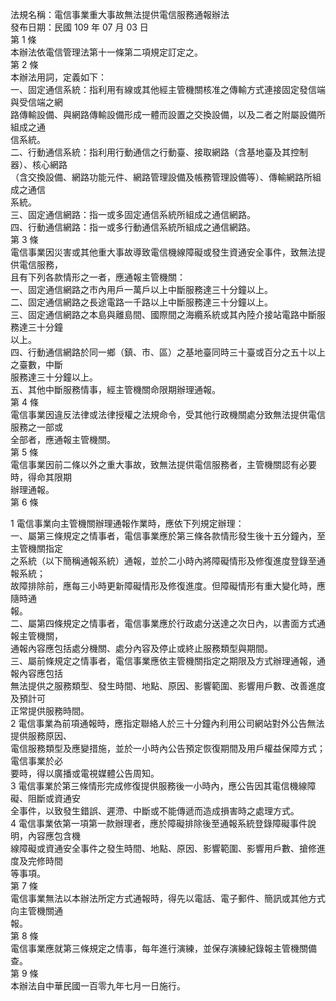 法規名稱：電信事業重大事故無法提供電信服務通報辦法  
發布日期：民國 109 年 07 月 03 日  
第 1 條  
本辦法依電信管理法第十一條第二項規定訂定之。  
第 2 條  
本辦法用詞，定義如下：  
一、固定通信系統：指利用有線或其他經主管機關核准之傳輸方式連接固定發信端與受信端之網  
路傳輸設備、與網路傳輸設備形成一體而設置之交換設備，以及二者之附屬設備所組成之通  
信系統。  
二、行動通信系統：指利用行動通信之行動臺、接取網路（含基地臺及其控制器）、核心網路  
（含交換設備、網路功能元件、網路管理設備及帳務管理設備等）、傳輸網路所組成之通信  
系統。  
三、固定通信網路：指一或多固定通信系統所組成之通信網路。  
四、行動通信網路：指一或多行動通信系統所組成之通信網路。  
第 3 條  
電信事業因災害或其他重大事故導致電信機線障礙或發生資通安全事件，致無法提供電信服務，  
且有下列各款情形之一者，應通報主管機關：  
一、固定通信網路之市內用戶一萬戶以上中斷服務達三十分鐘以上。  
二、固定通信網路之長途電路一千路以上中斷服務達三十分鐘以上。  
三、固定通信網路之本島與離島間、國際間之海纜系統或其內陸介接站電路中斷服務達三十分鐘  
以上。  
四、行動通信網路於同一鄉（鎮、市、區）之基地臺同時三十臺或百分之五十以上之臺數，中斷  
服務達三十分鐘以上。  
五、其他中斷服務情事，經主管機關命限期辦理通報。  
第 4 條  
電信事業因違反法律或法律授權之法規命令，受其他行政機關處分致無法提供電信服務之一部或  
全部者，應通報主管機關。  
第 5 條  
電信事業因前二條以外之重大事故，致無法提供電信服務者，主管機關認有必要時，得命其限期  
辦理通報。  
第 6 條  


1 電信事業向主管機關辦理通報作業時，應依下列規定辦理：  
一、屬第三條規定之情事者，電信事業應於第三條各款情形發生後十五分鐘內，至主管機關指定  
之系統（以下簡稱通報系統）通報，並於二小時內將障礙情形及修復進度登錄至通報系統；  
故障排除前，應每三小時更新障礙情形及修復進度。但障礙情形有重大變化時，應隨時通  
報。  
二、屬第四條規定之情事者，電信事業應於行政處分送達之次日內，以書面方式通報主管機關，  
通報內容應包括處分機關、處分內容及停止或終止服務類型與期間。  
三、屬前條規定之情事者，電信事業應依主管機關指定之期限及方式辦理通報，通報內容應包括  
無法提供之服務類型、發生時間、地點、原因、影響範圍、影響用戶數、改善進度及預計可  
正常提供服務時間。  
2 電信事業為前項通報時，應指定聯絡人於三十分鐘內利用公司網站對外公告無法提供服務原因、  
電信服務類型及應變措施，並於一小時內公告預定恢復期間及用戶權益保障方式；電信事業於必  
要時，得以廣播或電視媒體公告周知。  
3 電信事業於第三條情形完成修復提供服務後一小時內，應公告因其電信機線障礙、阻斷或資通安  
全事件，以致發生錯誤、遲滯、中斷或不能傳遞而造成損害時之處理方式。  
4 電信事業依第一項第一款辦理者，應於障礙排除後至通報系統登錄障礙事件說明，內容應包含機  
線障礙或資通安全事件之發生時間、地點、原因、影響範圍、影響用戶數、搶修進度及完修時間  
等事項。  
第 7 條  
電信事業無法以本辦法所定方式通報時，得先以電話、電子郵件、簡訊或其他方式向主管機關通  
報。  
第 8 條  
電信事業應就第三條規定之情事，每年進行演練，並保存演練紀錄報主管機關備查。  
第 9 條  
本辦法自中華民國一百零九年七月一日施行。  


